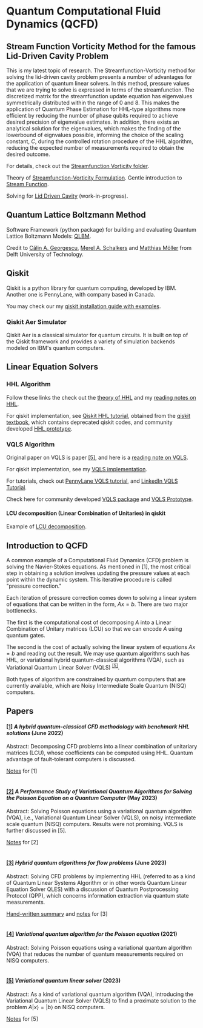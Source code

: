 # Quantum Computational Fluid Dynamics (QCFD)

## Stream Function Vorticity Method for the famous Lid-Driven Cavity Problem

This is my latest topic of research. The Streamfunction-Vorticity method for solving the lid-driven cavity problem presents a number of advantages for the application of quantum linear solvers. In this method, pressure values that we are trying to solve is expressed in terms of the streamfunction. The discretized matrix for the streamfunction update equation has eigenvalues symmetrically distributed within the range of 0 and 8. This makes the application of Quantum Phase Estimation for HHL-type algorithms more efficient by reducing the number of phase qubits required to achieve desired precision of eigenvalue estimates. In addition, there exists an analytical solution for the eigenvalues, which makes the finding of the lowerbound of eignvalues possible, informing the choice of the scaling constant, $C$, during the controlled rotation procedure of the HHL algorithm, reducing the expected number of measurements required to obtain the desired outcome.

For details, check out the [Streamfunction Vorticity folder](https://github.com/Weidsn/Quantum_Computing_Collaboration/tree/main/Stream%20function%20vorticity).

Theory of [Streamfunction-Vorticity Formulation](https://github.com/Weidsn/Quantum_Computing_Collaboration/blob/main/Stream%20function%20vorticity/streamfunction-vorticity.pdf). Gentle introduction to [Stream Function](https://github.com/Weidsn/Quantum_Computing_Collaboration/blob/main/Stream%20function%20vorticity/Fluid_Mechanics_Lesson_10C_stream%20function.pdf).

Solving for [Lid Driven Cavity](https://github.com/Weidsn/Quantum_Computing_Collaboration/blob/main/Stream%20function%20vorticity/LidDrivenCavity.ipynb) (work-in-progress).

## Quantum Lattice Boltzmann Method

Software Framework (python package) for building and evaluating Quantum Lattice Boltzmann Models: [QLBM](https://github.com/QCFD-Lab/qlbm).

Credit to [Călin A. Georgescu](https://orcid.org/0000-0002-8102-6389), [Merel A. Schalkers](https://orcid.org/0000-0001-7751-9060) and [Matthias Möller](https://orcid.org/0000-0003-0802-945X) from Delft University of Technology. 

## Qiskit

Qiskit is a python library for quantum computing, developed by IBM. Another one is PennyLane, with company based in Canada. 

You may check our my [qiskit installation guide with examples](https://github.com/Weidsn/Quantum_Computing_Collaboration/blob/main/Qiskit/Qiskit_Installation_with_examples.ipynb).

### Qiskit Aer Simulator

Qiskit Aer is a classical simulator for quantum circuits. It is built on top of the Qiskit framework and provides a variety of simulation backends modeled on IBM's quantum computers.

## Linear Equation Solvers

### HHL Algorithm

Follow these links the check out the [theory of HHL](https://github.com/Weidsn/Quantum_Computing_Collaboration/blob/main/Reading%20Notes%20and%20Summaries/HHL%20textbook.md) and my [reading notes on HHL](https://github.com/Weidsn/Quantum_Computing_Collaboration/blob/main/Reading%20Notes%20and%20Summaries/HHL%20notes.md).

For qiskit implementation, see [Qiskit HHL tutorial](https://github.com/Qiskit/textbook/blob/aebdd2bc86ddb7a79dd8441d52c839d312ffafbb/notebooks/ch-applications/vqls.ipynb), obtained from the [qiskit textbook](https://github.com/Qiskit/textbook/tree/main), which contains deprecated qiskit codes, and community developed [HHL prototype](https://github.com/quantumapplicationlab/hhl-prototype?tab=readme-ov-file).

### VQLS Algorithm

Original paper on VQLS is paper [[5]](https://github.com/Weidsn/Quantum_Computing_Collaboration/blob/main/Papers%20on%20Computational%20Fluid%20Dynamics/Variational%20quantum%20linear%20solver.pdf), and here is a [reading note on VQLS](https://github.com/Weidsn/Quantum_Computing_Collaboration/blob/main/Reading%20Notes%20and%20Summaries/%5B5%5D%20VQLS.md).

For qiskit implementation, see my [VQLS implementation](https://github.com/Weidsn/Quantum_Computing_Collaboration/blob/main/Qiskit/vqls_implementation.ipynb).

For tutorials, check out [PennyLane VQLS tutorial](https://pennylane.ai/qml/demos/tutorial_vqls), and [LinkedIn VQLS Tutorial](https://www.linkedin.com/posts/holger-marschall_variational-quantum-linear-solver-pennylane-activity-7059185416544866304-UsjT/). 

Check here for community developed [VQLS package](https://github.com/thegiantspaceman/VQLS) and [VQLS Prototype](https://github.com/QuantumApplicationLab/vqls-prototype/tree/main).

#### LCU decomposition (Linear Combination of Unitaries) in qiskit

Example of [LCU decomposition](https://github.com/Weidsn/Quantum_Computing_Collaboration/blob/main/Qiskit/LCU_decomp.ipynb).

## Introduction to QCFD

A common example of a Computational Fluid Dynamics (CFD) problem is solving the Navier-Stokes equations. As mentioned in [1], the most critical step in obtaining a solution involves updating the pressure values at each point within the dynamic system. This iterative procedure is called "pressure correction."

Each iteration of pressure correction comes down to solving a linear system of equations that can be written in the form, $Ax = b$. There are two major bottlenecks.

The first is the computational cost of decomposing $A$ into a Linear Combination of Unitary matrices (LCU) so that we can encode $A$ using quantum gates.

The second is the cost of actually solving the linear system of equations $Ax = b$ and reading out the result. We may use quantum algorithms such has HHL, or variational hybrid quantum-classical algorithms (VQA), such as Variational Quantum Linear Solver (VQLS)
<sup>[[5]](https://github.com/Weidsn/Quantum_Computing_Collaboration/blob/main/Variational%20quantum%20linear%20solver.pdf)</sup>.

Both types of algorithm are constrained by quantum computers that are currently available, which are Noisy Intermediate Scale Quantum (NISQ) computers.

## Papers

#### [[1]](https://github.com/Weidsn/Quantum_Computing_Collaboration/blob/main/Papers%20on%20Computational%20Fluid%20Dynamics/A%20hybrid%20quantum-classical%20CFD%20methodology%20with%20benchmark%20HHL%20solutions.pdf) *A hybrid quantum-classical CFD methodology with benchmark HHL solutions* (June 2022)

Abstract: Decomposing CFD problems into a linear combination of unitariary matrices (LCU), whose coefficients can be computed using HHL. Quantum advantage of fault-tolerant computers is discussed.

[Notes](https://github.com/Weidsn/Quantum_Computing_Collaboration/blob/main/Reading%20Notes%20and%20Summaries/%5B1%5DHybrid_CFD.md) for [1]<br><br>

#### [[2]](https://github.com/Weidsn/Quantum_Computing_Collaboration/blob/main/Papers%20on%20Computational%20Fluid%20Dynamics/A%20Performance%20Study%20of%20Variational%20Quantum%20Algorithms%20for%20Solving%20the%20Poisson%20Equation%20on%20a%20Quantum%20Computer.pdf) *A Performance Study of Variational Quantum Algorithms for Solving the Poisson Equation on a Quantum Computer* (May 2023)

Abstract: Solving Poisson equations using a variational quantum algorithm (VQA), i.e., Variational Quantum Linear Solver (VQLS), on noisy intermediate scale quantum (NISQ) computers. Results were not promising. VQLS is further discussed in [5].

[Notes](https://github.com/Weidsn/Quantum_Computing_Collaboration/blob/main/Reading%20Notes%20and%20Summaries/%5B2%5D%20VQA%20for%20Poisson.md) for [2]
<br><br>

#### [[3]](https://github.com/Weidsn/Quantum_Computing_Collaboration/blob/main/Papers%20on%20Computational%20Fluid%20Dynamics/Hybrid%20quantum%20algorithms%20for%20flow%20problems.pdf) *Hybrid quantum algorithms for flow problems* (June 2023)

Abstract: Solving CFD problems by implementing HHL (referred to as a kind of Quantum Linear Systems Algorithm or in other words Quantum Linear Equation Solver QLES) with a discussion of Quantum Postprocessing Protocol (QPP), which concerns information extraction via quantum state measurements.

[Hand-written summary](https://github.com/Weidsn/Quantum_Computing_Collaboration/blob/main/Reading%20Notes%20and%20Summaries/Hybrid%20Quantum%20Algorithms%20for%20flow%20problems%20notes.pdf) and [notes](https://github.com/Weidsn/Quantum_Computing_Collaboration/blob/main/Reading%20Notes%20and%20Summaries/%5B3%5D%20Flow%20Problems.md) for [3]
<br><br>

#### [[4]](https://github.com/Weidsn/Quantum_Computing_Collaboration/blob/main/Papers%20on%20Computational%20Fluid%20Dynamics/Variational%20quantum%20algorithm%20for%20the%20Poisson%20equation.pdf) *Variational quantum algorithm for the Poisson equation* (2021)

Abstract: Solving Poisson equations using a variational quantum algorithm (VQA) that reduces the number of quantum measurements required on NISQ computers. <br><br>

#### [[5]](https://github.com/Weidsn/Quantum_Computing_Collaboration/blob/main/Papers%20on%20Computational%20Fluid%20Dynamics/Variational%20quantum%20linear%20solver.pdf) *Variational quantum linear solver* (2023)

Abstract: As a kind of variational quantum algorithm (VQA), introducing the Variational Quantum Linear Solver (VQLS) to find a proximate solution to the problem $A {| x \rangle} = { |b \rangle}$ on NISQ computers.

[Notes](https://github.com/Weidsn/Quantum_Computing_Collaboration/blob/main/Reading%20Notes%20and%20Summaries/%5B5%5D%20VQLS.md) for [5]
